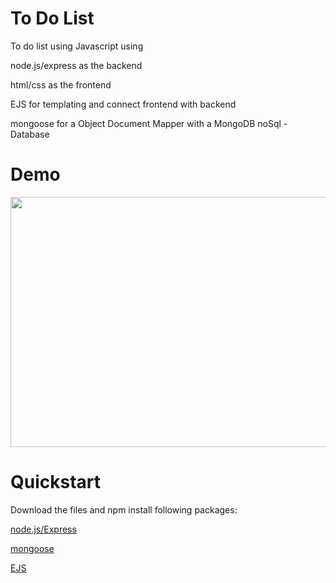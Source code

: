 # To Do List
To do list using Javascript using

node.js/express as the backend

html/css as the frontend

EJS for templating and connect frontend with backend

mongoose for a Object Document Mapper with a MongoDB noSql - Database


# Demo
<img src="https://github.com/Atska/todolist/blob/master/static/Neues%20Textdokument.png" width="800" height="400"/>

# Quickstart
Download the files and npm install following packages:

[node.js/Express](https://developer.mozilla.org/en-US/docs/Learn/Server-side/Express_Nodejs/Introduction)

[mongoose](https://mongoosejs.com/)

[EJS](https://ejs.co/)
